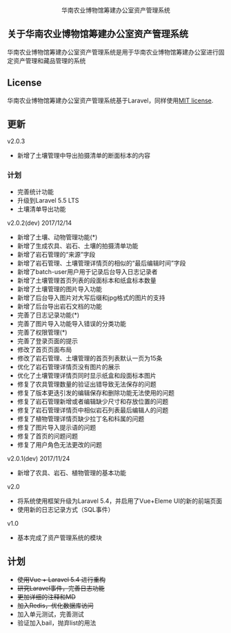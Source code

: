 <p align="center">华南农业博物馆筹建办公室资产管理系统</p>


## 关于华南农业博物馆筹建办公室资产管理系统

华南农业博物馆筹建办公室资产管理系统是用于华南农业博物馆筹建办公室进行固定资产管理和藏品管理的系统


## License

华南农业博物馆筹建办公室资产管理系统基于Laravel，同样使用[MIT license](http://opensource.org/licenses/MIT).


## 更新

v2.0.3
- 新增了土壤管理中导出拍摄清单的断面标本的内容

### 计划
- 完善统计功能
- 升级到Laravel 5.5 LTS
- 土壤清单导出功能

v2.0.2(dev) 2017/12/14
- 新增了土壤、动物管理功能(*)
- 新增了生成农具、岩石、土壤的拍摄清单功能
- 新增了岩石管理的“来源”字段
- 新增了岩石管理、土壤管理详情页的相似的“最后编辑时间”字段
- 新增了batch-user用户用于记录后台导入日志记录者
- 新增了土壤管理首页列表的段面标本和纸盒标本数量
- 新增了土壤管理的图片导入功能
- 新增了后台导入图片对大写后缀和jpg格式的图片的支持
- 新增了后台导出岩石文档的功能
- 完善了日志记录功能(*)
- 完善了图片导入功能导入错误的分类功能
- 完善了权限管理(*)
- 完善了登录页面的提示
- 修改了首页页面布局
- 修改了岩石管理、土壤管理的首页列表默认一页为15条
- 优化了岩石管理详情页没有图片的展示
- 优化了土壤管理详情页同时显示纸盒和段面标本图片
- 修复了农具管理数量的验证出错导致无法保存的问题
- 修复了版本更迭引发的编辑保存和删除功能无法使用的问题
- 修复了岩石管理新增或者编辑缺少尺寸和存放位置的问题
- 修复了岩石管理详情页中相似岩石列表最后编辑人的问题
- 修复了植物管理详情页缺少拉丁名和科属的问题
- 修复了图片导入提示语的问题
- 修复了首页的问题问题
- 修复了用户角色无法更改的问题

v2.0.1(dev)  2017/11/24
- 新增了农具、岩石、植物管理的基本功能

v2.0
- 将系统使用框架升级为Laravel 5.4，并启用了Vue+Eleme UI的新的前端页面
- 使用新的日志记录方式（SQL事件）

v1.0
- 基本完成了资产管理系统的模块


## 计划
- <del>使用Vue + Laravel 5.4 进行重构</del>
- <del>研究Laravel事件，完善日志功能</del>
- <del>更加详细的注释和MD</del>
- <del>加入Redis，优化数据库访问</del>
- 加入单元测试，完善测试
- 验证加入bail，抛弃list的用法
